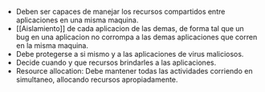 - Deben ser capaces de manejar los recursos compartidos entre aplicaciones en una misma maquina.
- [[Aislamiento]] de cada aplicacion de las demas, de forma tal que un bug en una aplicacion no corrompa a las demas aplicaciones que corren en la misma maquina.
- Debe protegerse a si mismo y a las aplicaciones de virus maliciosos.
- Decide cuando y que recursos brindarles a las aplicaciones.
- Resource allocation: Debe mantener todas las actividades corriendo en simultaneo, allocando recursos apropiadamente.


